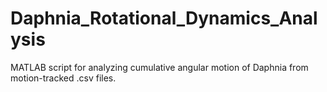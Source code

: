 # Daphnia_Rotational_Dynamics_Analysis
MATLAB script for analyzing cumulative angular motion of Daphnia from motion-tracked .csv files.
